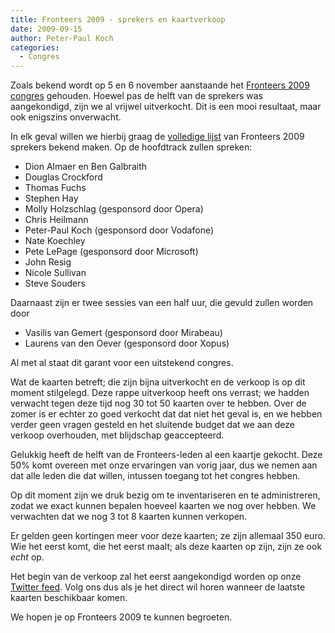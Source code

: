 ```yaml
---
title: Fronteers 2009 - sprekers en kaartverkoop
date: 2009-09-15
author: Peter-Paul Koch
categories: 
  - Congres
---
```

Zoals bekend wordt op 5 en 6 november aanstaande het [Fronteers 2009 congres](/congres/2009) gehouden. Hoewel pas de helft van de sprekers was aangekondigd, zijn we al vrijwel uitverkocht. Dit is een mooi resultaat, maar ook enigszins onverwacht.

In elk geval willen we hierbij graag de [volledige lijst](/congres/2009/speakers) van Fronteers 2009 sprekers bekend maken. Op de hoofdtrack zullen spreken:

* Dion Almaer en Ben Galbraith
* Douglas Crockford
* Thomas Fuchs
* Stephen Hay
* Molly Holzschlag (gesponsord door Opera)
* Chris Heilmann
* Peter-Paul Koch (gesponsord door Vodafone)
* Nate Koechley
* Pete LePage (gesponsord door Microsoft)
* John Resig
* Nicole Sullivan
* Steve Souders

Daarnaast zijn er twee sessies van een half uur, die gevuld zullen worden door

* Vasilis van Gemert (gesponsord door Mirabeau)
* Laurens van den Oever (gesponsord door Xopus)

Al met al staat dit garant voor een uitstekend congres.

Wat de kaarten betreft; die zijn bijna uitverkocht en de verkoop is op dit moment stilgelegd. Deze rappe uitverkoop heeft ons verrast; we hadden verwacht tegen deze tijd nog 30 tot 50 kaarten over te hebben. Over de zomer is er echter zo goed verkocht dat dat niet het geval is, en we hebben verder geen vragen gesteld en het sluitende budget dat we aan deze verkoop overhouden, met blijdschap geaccepteerd.

Gelukkig heeft de helft van de Fronteers-leden al een kaartje gekocht. Deze 50% komt overeen met onze ervaringen van vorig jaar, dus we nemen aan dat alle leden die dat willen, intussen toegang tot het congres hebben.

Op dit moment zijn we druk bezig om te inventariseren en te administreren, zodat we exact kunnen bepalen hoeveel kaarten we nog over hebben. We verwachten dat we nog 3 tot 8 kaarten kunnen verkopen.

Er gelden geen kortingen meer voor deze kaarten; ze zijn allemaal 350 euro. Wie het eerst komt, die het eerst maalt; als deze kaarten op zijn, zijn ze ook _echt_ op.

Het begin van de verkoop zal het eerst aangekondigd worden op onze [Twitter feed](https://twitter.com/fronteers09). Volg ons dus als je het direct wil horen wanneer de laatste kaarten beschikbaar komen.

We hopen je op Fronteers 2009 te kunnen begroeten.

